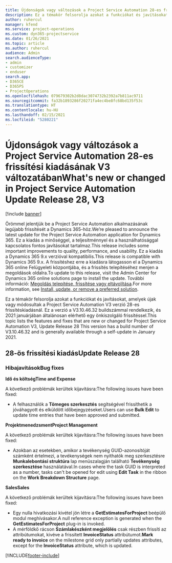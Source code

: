 ```yaml
---
title: Újdonságok vagy változások a Project Service Automation 28-es frissítési kiadásának V3 változatában
description: Ez a témakör felsorolja azokat a funkciókat és javításokat, amelyek elérhetők a Project Service Automation V3. 28-os frissítési kiadásában.
author: ruhercul
manager: kfend
ms.service: project-operations
ms.custom: dyn365-projectservice
ms.date: 01/26/2021
ms.topic: article
ms.author: ruhercul
audience: Admin
search.audienceType:
- admin
- customizer
- enduser
search.app:
- D365CE
- D365PS
- ProjectOperations
ms.openlocfilehash: 079679302b2d8dac3074732b2392a7b811ac9711
ms.sourcegitcommit: fa32b1893286f20271fa4ec4be8fc68bd135f53c
ms.translationtype: HT
ms.contentlocale: hu-HU
ms.lasthandoff: 02/15/2021
ms.locfileid: "5280221"
---
```

# <a name="whats-new-or-changed-in-project-service-automation-update-release-28-v3"></a><span data-ttu-id="722c8-103">Újdonságok vagy változások a Project Service Automation 28-es frissítési kiadásának V3 változatában</span><span class="sxs-lookup"><span data-stu-id="722c8-103">What's new or changed in Project Service Automation Update Release 28, V3</span></span>

[!include [banner](../includes/psa-now-project-operations.md)]

<span data-ttu-id="722c8-104">Örömmel jelentjük be a Project Service Automation alkalmazásának legújabb frissítését a Dynamics 365-höz.</span><span class="sxs-lookup"><span data-stu-id="722c8-104">We’re pleased to announce the latest update for the Project Service Automation application for Dynamics 365.</span></span> <span data-ttu-id="722c8-105">Ez a kiadás a minőséggel, a teljesítménnyel és a használhatósággal kapcsolatos fontos javításokat tartalmaz.</span><span class="sxs-lookup"><span data-stu-id="722c8-105">This release includes some important improvements to quality, performance, and usability.</span></span> <span data-ttu-id="722c8-106">Ez a kiadás a Dynamics 365 9.x verzióval kompatibilis.</span><span class="sxs-lookup"><span data-stu-id="722c8-106">This release is compatible with Dynamics 365 9.x.</span></span> <span data-ttu-id="722c8-107">A frissítéshez erre a kiadásra látogasson el a Dynamics 365 online Felügyeleti központjába, és a frissítés telepítéséhez menjen a megoldások oldalra.</span><span class="sxs-lookup"><span data-stu-id="722c8-107">To update to this release, visit the Admin Center for Dynamics 365 online solutions page to install the update.</span></span> <span data-ttu-id="722c8-108">További információ: [Megoldás telepítése, frissítése vagy eltávolítása](https://docs.microsoft.com/power-platform/admin/install-remove-preferred-solution).</span><span class="sxs-lookup"><span data-stu-id="722c8-108">For more information, see [Install, update, or remove a preferred solution](https://docs.microsoft.com/power-platform/admin/install-remove-preferred-solution).</span></span>

<span data-ttu-id="722c8-109">Ez a témakör felsorolja azokat a funkciókat és javításokat, amelyek újak vagy módosultak a Project Service Automation V3 verzió 28-es frissítéskiadásnál. Ez a verzió a V3.10.46.32 buildszámmal rendelkezik, és 2021 januárjában általánosan elérhető egy önkiszolgáló frissítéssel.</span><span class="sxs-lookup"><span data-stu-id="722c8-109">This topic lists the features and fixes that are new or changed for Project Service Automation V3, Update Release 28 This version has a build number of V3.10.46.32 and is generally available through a self-update in January 2021.</span></span>

## <a name="update-release-28"></a><span data-ttu-id="722c8-110">28-ös frissítési kiadás</span><span class="sxs-lookup"><span data-stu-id="722c8-110">Update Release 28</span></span>

### <a name="bug-fixes"></a><span data-ttu-id="722c8-111">Hibajavítások</span><span class="sxs-lookup"><span data-stu-id="722c8-111">Bug fixes</span></span>

<span data-ttu-id="722c8-112">**Idő és költség**</span><span class="sxs-lookup"><span data-stu-id="722c8-112">**Time and Expense**</span></span>

<span data-ttu-id="722c8-113">A következő problémák kerültek kijavításra:</span><span class="sxs-lookup"><span data-stu-id="722c8-113">The following issues have been fixed:</span></span>

- <span data-ttu-id="722c8-114">A felhasználók a **Tömeges szerkesztés** segítségével frissíthetik a jóváhagyott és elküldött időbejegyzéseket.</span><span class="sxs-lookup"><span data-stu-id="722c8-114">Users can use **Bulk Edit** to update time entries that have been approved and submitted.</span></span>

<span data-ttu-id="722c8-115">**Projektmenedzsment**</span><span class="sxs-lookup"><span data-stu-id="722c8-115">**Project Management**</span></span>

<span data-ttu-id="722c8-116">A következő problémák kerültek kijavításra:</span><span class="sxs-lookup"><span data-stu-id="722c8-116">The following issues have been fixed:</span></span>

- <span data-ttu-id="722c8-117">Azokban az esetekben, amikor a tevékenység GUID-azonosítóját számként értelmezi, a tevékenységek nem nyithatók meg szerkesztésre **Munkalebontási struktúra** lap menüszalagján található **Tevékenység szerkesztése** használatával.</span><span class="sxs-lookup"><span data-stu-id="722c8-117">In cases where the task GUID is interpreted as a number, tasks can't be opened for edit using **Edit Task** in the ribbon on the **Work Breakdown Structure** page.</span></span>

<span data-ttu-id="722c8-118">**Sales**</span><span class="sxs-lookup"><span data-stu-id="722c8-118">**Sales**</span></span>

<span data-ttu-id="722c8-119">A következő problémák kerültek kijavításra:</span><span class="sxs-lookup"><span data-stu-id="722c8-119">The following issues have been fixed:</span></span>

- <span data-ttu-id="722c8-120">Egy nulla hivatkozási kivétel jön létre a **GetEstimatesForProject** beépülő modul meghívásakor.</span><span class="sxs-lookup"><span data-stu-id="722c8-120">A null reference exception is generated when the **GetEstimatesForProject** plug-in is invoked.</span></span>
- <span data-ttu-id="722c8-121">A mérföldkő rácson **Számlakészként megjelölés** csak részben frissíti az attribútumokat, kivéve a frissített **InvoiceStatus** attribútumot.</span><span class="sxs-lookup"><span data-stu-id="722c8-121">**Mark ready to invoice** on the milestone grid only partially updates attributes, except for the **InvoiceStatus** attribute, which is updated.</span></span>



[!INCLUDE[footer-include](../includes/footer-banner.md)]